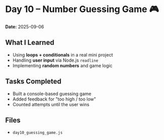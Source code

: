 # Day 10 – Number Guessing Game 🎮

**Date:** 2025-09-06  

## What I Learned
- Using **loops + conditionals** in a real mini project  
- Handling **user input** via Node.js `readline`  
- Implementing **random numbers** and game logic  

## Tasks Completed
- Built a console-based guessing game  
- Added feedback for "too high / too low"  
- Counted attempts until the user wins  

## Files
- `day10_guessing_game.js`
